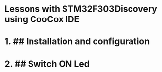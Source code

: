 # Lessons with STM32F303Discovery using CooCox IDE
# 1. ## Installation and configuration
# 2. ## Switch ON Led

